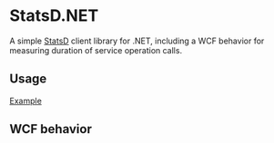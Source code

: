 # StatsD.NET

A simple [StatsD](https://github.com/etsy/statsd) client library for .NET, 
including a WCF behavior for measuring duration of service operation calls.

## Usage

[Example]("https://gist.github.com/1239077.js?file=gistfile1.cs")

## WCF behavior

